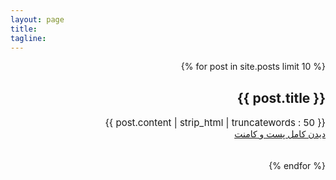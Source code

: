 ```yaml
---
layout: page
title: 	
tagline: 
---
```

<div id="wrapper" dir="rtl">
<div id="page" class="container">
{% for post in site.posts limit 10 %}
<div>
	<h2>{{ post.title }}</h2>
    <div style="font-size:15px;">{{ post.content | strip_html | truncatewords : 50 }}</div>
    <a class="posted-style" href="{{ post.url }}">دیدن کامل پست و کامنت </a>
</div>
<br>
<br>
{% endfor %}
</div>
</div>